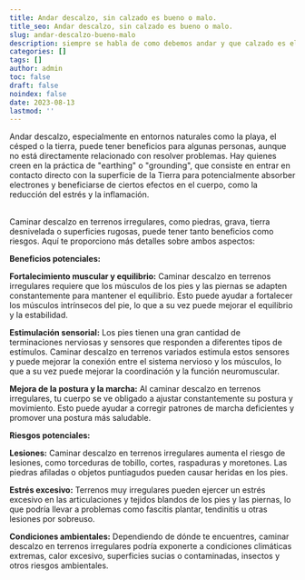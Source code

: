 ```yaml
---
title: Andar descalzo, sin calzado es bueno o malo.
title_seo: Andar descalzo, sin calzado es bueno o malo.
slug: andar-descalzo-bueno-malo
description: siempre se habla de como debemos andar y que calzado es el más adecuado, pero en fechas de verano tendemos a descalzarnos y andar descalzos, a continuación os contamos sus beneficios y cuando no se debe andar descalzo.
categories: []
tags: []
author: admin
toc: false
draft: false
noindex: false
date: 2023-08-13
lastmod: ''
---
```

Andar descalzo, especialmente en entornos naturales como la playa, el césped o la tierra, puede tener beneficios para algunas personas, aunque no está directamente relacionado con resolver problemas. Hay quienes creen en la práctica de "earthing" o "grounding", que consiste en entrar en contacto directo con la superficie de la Tierra para potencialmente absorber electrones y beneficiarse de ciertos efectos en el cuerpo, como la reducción del estrés y la inflamación.

\
Caminar descalzo en terrenos irregulares, como piedras, grava, tierra desnivelada o superficies rugosas, puede tener tanto beneficios como riesgos. Aquí te proporciono más detalles sobre ambos aspectos:



**Beneficios potenciales:**

**Fortalecimiento muscular y equilibrio:** Caminar descalzo en terrenos irregulares requiere que los músculos de los pies y las piernas se adapten constantemente para mantener el equilibrio. Esto puede ayudar a fortalecer los músculos intrínsecos del pie, lo que a su vez puede mejorar el equilibrio y la estabilidad.

**Estimulación sensorial:** Los pies tienen una gran cantidad de terminaciones nerviosas y sensores que responden a diferentes tipos de estímulos. Caminar descalzo en terrenos variados estimula estos sensores y puede mejorar la conexión entre el sistema nervioso y los músculos, lo que a su vez puede mejorar la coordinación y la función neuromuscular.

**Mejora de la postura y la marcha:** Al caminar descalzo en terrenos irregulares, tu cuerpo se ve obligado a ajustar constantemente su postura y movimiento. Esto puede ayudar a corregir patrones de marcha deficientes y promover una postura más saludable.

**Riesgos potenciales:**

**Lesiones:** Caminar descalzo en terrenos irregulares aumenta el riesgo de lesiones, como torceduras de tobillo, cortes, raspaduras y moretones. Las piedras afiladas o objetos puntiagudos pueden causar heridas en los pies.

**Estrés excesivo:** Terrenos muy irregulares pueden ejercer un estrés excesivo en las articulaciones y tejidos blandos de los pies y las piernas, lo que podría llevar a problemas como fascitis plantar, tendinitis u otras lesiones por sobreuso.

**Condiciones ambientales:** Dependiendo de dónde te encuentres, caminar descalzo en terrenos irregulares podría exponerte a condiciones climáticas extremas, calor excesivo, superficies sucias o contaminadas, insectos y otros riesgos ambientales.